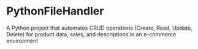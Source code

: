 # PythonFileHandler
A Python project that automates CRUD operations (Create, Read, Update, Delete) for product data, sales, and descriptions in an e-commerce environment
